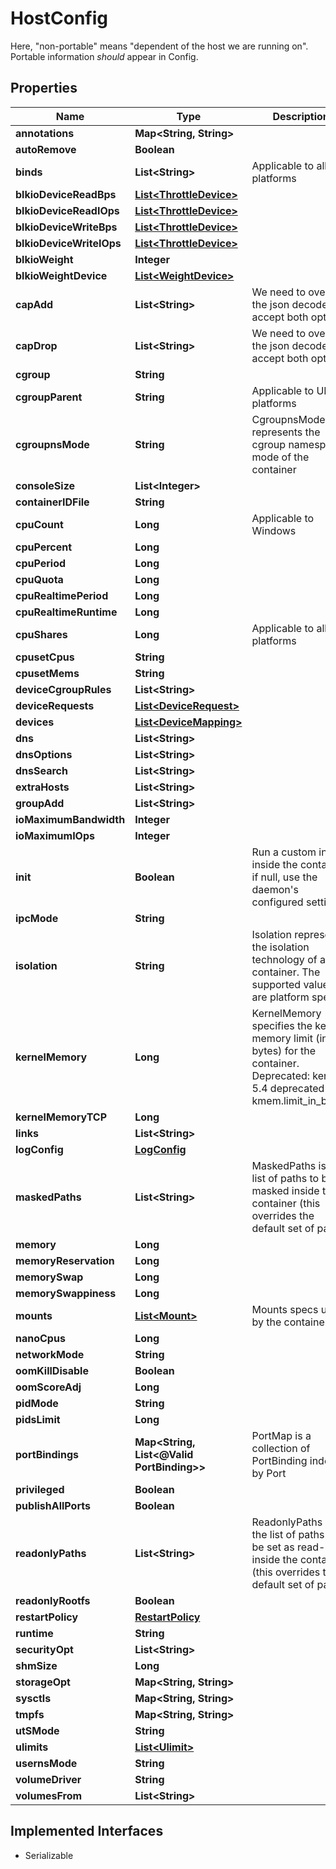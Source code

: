 

# HostConfig

Here, \"non-portable\" means \"dependent of the host we are running on\". Portable information *should* appear in Config.

## Properties

| Name | Type | Description | Notes |
|------------ | ------------- | ------------- | -------------|
|**annotations** | **Map&lt;String, String&gt;** |  |  [optional] |
|**autoRemove** | **Boolean** |  |  [optional] |
|**binds** | **List&lt;String&gt;** | Applicable to all platforms |  [optional] |
|**blkioDeviceReadBps** | [**List&lt;ThrottleDevice&gt;**](ThrottleDevice.md) |  |  [optional] |
|**blkioDeviceReadIOps** | [**List&lt;ThrottleDevice&gt;**](ThrottleDevice.md) |  |  [optional] |
|**blkioDeviceWriteBps** | [**List&lt;ThrottleDevice&gt;**](ThrottleDevice.md) |  |  [optional] |
|**blkioDeviceWriteIOps** | [**List&lt;ThrottleDevice&gt;**](ThrottleDevice.md) |  |  [optional] |
|**blkioWeight** | **Integer** |  |  [optional] |
|**blkioWeightDevice** | [**List&lt;WeightDevice&gt;**](WeightDevice.md) |  |  [optional] |
|**capAdd** | **List&lt;String&gt;** | We need to override the json decoder to accept both options. |  [optional] |
|**capDrop** | **List&lt;String&gt;** | We need to override the json decoder to accept both options. |  [optional] |
|**cgroup** | **String** |  |  [optional] |
|**cgroupParent** | **String** | Applicable to UNIX platforms |  [optional] |
|**cgroupnsMode** | **String** | CgroupnsMode represents the cgroup namespace mode of the container |  [optional] |
|**consoleSize** | **List&lt;Integer&gt;** |  |  [optional] |
|**containerIDFile** | **String** |  |  [optional] |
|**cpuCount** | **Long** | Applicable to Windows |  [optional] |
|**cpuPercent** | **Long** |  |  [optional] |
|**cpuPeriod** | **Long** |  |  [optional] |
|**cpuQuota** | **Long** |  |  [optional] |
|**cpuRealtimePeriod** | **Long** |  |  [optional] |
|**cpuRealtimeRuntime** | **Long** |  |  [optional] |
|**cpuShares** | **Long** | Applicable to all platforms |  [optional] |
|**cpusetCpus** | **String** |  |  [optional] |
|**cpusetMems** | **String** |  |  [optional] |
|**deviceCgroupRules** | **List&lt;String&gt;** |  |  [optional] |
|**deviceRequests** | [**List&lt;DeviceRequest&gt;**](DeviceRequest.md) |  |  [optional] |
|**devices** | [**List&lt;DeviceMapping&gt;**](DeviceMapping.md) |  |  [optional] |
|**dns** | **List&lt;String&gt;** |  |  [optional] |
|**dnsOptions** | **List&lt;String&gt;** |  |  [optional] |
|**dnsSearch** | **List&lt;String&gt;** |  |  [optional] |
|**extraHosts** | **List&lt;String&gt;** |  |  [optional] |
|**groupAdd** | **List&lt;String&gt;** |  |  [optional] |
|**ioMaximumBandwidth** | **Integer** |  |  [optional] |
|**ioMaximumIOps** | **Integer** |  |  [optional] |
|**init** | **Boolean** | Run a custom init inside the container, if null, use the daemon&#39;s configured settings |  [optional] |
|**ipcMode** | **String** |  |  [optional] |
|**isolation** | **String** | Isolation represents the isolation technology of a container. The supported values are platform specific |  [optional] |
|**kernelMemory** | **Long** | KernelMemory specifies the kernel memory limit (in bytes) for the container. Deprecated: kernel 5.4 deprecated kmem.limit_in_bytes. |  [optional] |
|**kernelMemoryTCP** | **Long** |  |  [optional] |
|**links** | **List&lt;String&gt;** |  |  [optional] |
|**logConfig** | [**LogConfig**](LogConfig.md) |  |  [optional] |
|**maskedPaths** | **List&lt;String&gt;** | MaskedPaths is the list of paths to be masked inside the container (this overrides the default set of paths) |  [optional] |
|**memory** | **Long** |  |  [optional] |
|**memoryReservation** | **Long** |  |  [optional] |
|**memorySwap** | **Long** |  |  [optional] |
|**memorySwappiness** | **Long** |  |  [optional] |
|**mounts** | [**List&lt;Mount&gt;**](Mount.md) | Mounts specs used by the container |  [optional] |
|**nanoCpus** | **Long** |  |  [optional] |
|**networkMode** | **String** |  |  [optional] |
|**oomKillDisable** | **Boolean** |  |  [optional] |
|**oomScoreAdj** | **Long** |  |  [optional] |
|**pidMode** | **String** |  |  [optional] |
|**pidsLimit** | **Long** |  |  [optional] |
|**portBindings** | **Map&lt;String, List&lt;@Valid PortBinding&gt;&gt;** | PortMap is a collection of PortBinding indexed by Port |  [optional] |
|**privileged** | **Boolean** |  |  [optional] |
|**publishAllPorts** | **Boolean** |  |  [optional] |
|**readonlyPaths** | **List&lt;String&gt;** | ReadonlyPaths is the list of paths to be set as read-only inside the container (this overrides the default set of paths) |  [optional] |
|**readonlyRootfs** | **Boolean** |  |  [optional] |
|**restartPolicy** | [**RestartPolicy**](RestartPolicy.md) |  |  [optional] |
|**runtime** | **String** |  |  [optional] |
|**securityOpt** | **List&lt;String&gt;** |  |  [optional] |
|**shmSize** | **Long** |  |  [optional] |
|**storageOpt** | **Map&lt;String, String&gt;** |  |  [optional] |
|**sysctls** | **Map&lt;String, String&gt;** |  |  [optional] |
|**tmpfs** | **Map&lt;String, String&gt;** |  |  [optional] |
|**utSMode** | **String** |  |  [optional] |
|**ulimits** | [**List&lt;Ulimit&gt;**](Ulimit.md) |  |  [optional] |
|**usernsMode** | **String** |  |  [optional] |
|**volumeDriver** | **String** |  |  [optional] |
|**volumesFrom** | **List&lt;String&gt;** |  |  [optional] |


## Implemented Interfaces

* Serializable


